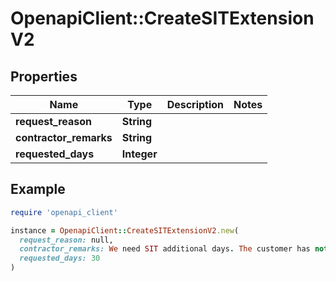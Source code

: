 # OpenapiClient::CreateSITExtensionV2

## Properties

| Name | Type | Description | Notes |
| ---- | ---- | ----------- | ----- |
| **request_reason** | **String** |  |  |
| **contractor_remarks** | **String** |  |  |
| **requested_days** | **Integer** |  |  |

## Example

```ruby
require 'openapi_client'

instance = OpenapiClient::CreateSITExtensionV2.new(
  request_reason: null,
  contractor_remarks: We need SIT additional days. The customer has not found a house yet.,
  requested_days: 30
)
```

